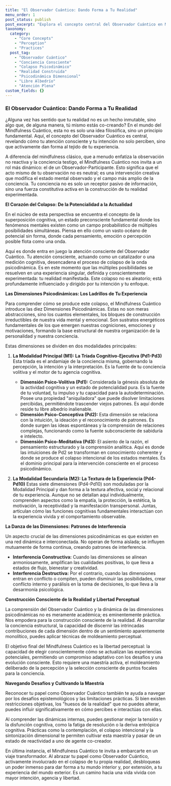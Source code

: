 ```yaml
---
title: "El Observador Cuántico: Dando Forma a Tu Realidad"
menu_order: 1
post_status: publish
post_excerpt: "Explora el concepto central del Observador Cuántico en Mindfulness Cuántico, revelando cómo tu atención consciente no solo percibe, sino que activamente co-crea tu realidad. Descubre las dimensiones psicodinámicas que se pliegan bajo tu mirada y el poder inherente que tienes para navegar y dar forma a tu experiencia subjetiva, buscando la libertad perceptual."
taxonomy:
  category:
    - "Core Concepts"
    - "Perception"
    - "Practices"
  post_tag:
    - "Observador Cuántico"
    - "Conciencia Consciente"
    - "Colapso Psicodinámico"
    - "Realidad Construida"
    - "Psicodinámica Dimensional"
    - "Libre Albedrío"
    - "Atención Plena"
custom_fields: {}
---
```


### El Observador Cuántico: Dando Forma a Tu Realidad

¿Alguna vez has sentido que tu realidad no es un hecho inmutable, sino algo que, de alguna manera, tú mismo estás co-creando? En el mundo del Mindfulness Cuántico, esta no es solo una idea filosófica, sino un principio fundamental. Aquí, el concepto del Observador Cuántico es central, revelando cómo tu atención consciente y tu intención no solo perciben, sino que activamente dan forma al tejido de tu experiencia.

A diferencia del mindfulness clásico, que a menudo enfatiza la observación no reactiva y la conciencia testigo, el Mindfulness Cuántico nos invita a un rol más dinámico: el de un Observador-Participante. Esto significa que el acto mismo de tu observación no es neutral; es una intervención creativa que modifica el estado mental observado y el campo más amplio de la conciencia. Tu conciencia no es solo un receptor pasivo de información, sino una fuerza constitutiva activa en la construcción de tu realidad experimentada.

**El Corazón del Colapso: De la Potencialidad a la Actualidad**

En el núcleo de esta perspectiva se encuentra el concepto de la superposición cognitiva, un estado preconsciente fundamental donde los fenómenos mentales existen como un campo probabilístico de múltiples posibilidades simultáneas. Piensa en ello como un vasto océano de potencial sin forma, donde cada pensamiento, emoción o percepción posible flota como una onda.

Aquí es donde entra en juego la atención consciente del Observador Cuántico. Tu atención consciente, actuando como un catalizador o una medición cognitiva, desencadena el proceso de colapso de la onda psicodinámica. Es en este momento que las múltiples posibilidades se resuelven en una experiencia singular, definida y conscientemente experimentada: tu realidad manifestada. Este colapso no es aleatorio; está profundamente influenciado y dirigido por tu intención y tu enfoque.

**Las Dimensiones Psicodinámicas: Los Ladrillos de Tu Experiencia**

Para comprender cómo se produce este colapso, el Mindfulness Cuántico introduce las diez Dimensiones Psicodinámicas. Estas no son meras abstracciones, sino los cuantos elementales, los bloques de construcción irreductibles de nuestra vida mental y emocional. Son sustratos energéticos fundamentales de los que emergen nuestras cogniciones, emociones y motivaciones, formando la base estructural de nuestra organización de la personalidad y nuestra conciencia.

Estas dimensiones se dividen en dos modalidades principales:

1.  **La Modalidad Principal (M1): La Tríada Cognitivo-Ejecutiva (Pd1-Pd3)**
    Esta tríada es el andamiaje de la conciencia misma, gobernando la percepción, la intención y la interpretación. Es la fuente de tu conciencia volitiva y el motor de tu agencia cognitiva.
    *   **Dimensión Psico-Volitiva (Pd1):** Considerada la génesis absoluta de la actividad cognitiva y un estado de potencialidad pura. Es la fuente de tu voluntad, tu impulso y tu capacidad para la autodeterminación. Posee una propiedad "aniquiladora" que puede disolver limitaciones percibidas, permitiéndote trascender viejos patrones. Es aquí donde reside tu libre albedrío inalienable.
    *   **Dimensión Psico-Conceptiva (Pd2):** Esta dimensión se relaciona con la intuición, la ideación y el reconocimiento de patrones. Es donde surgen las ideas espontáneas y la comprensión de relaciones complejas, funcionando como la fuente subconsciente de sabiduría e intelecto.
    *   **Dimensión Psico-Meditativa (Pd3):** El asiento de la razón, el pensamiento estructurado y la comprensión analítica. Aquí es donde las intuiciones de Pd2 se transforman en conocimiento coherente y donde se produce el colapso intencional de los estados mentales. Es el dominio principal para la intervención consciente en el proceso psicodinámico.

2.  **La Modalidad Secundaria (M2): La Textura de la Experiencia (Pd4-Pd10)**
    Estas siete dimensiones (Pd4-Pd10) son moduladas por la Modalidad Principal y dan forma a la textura afectiva, social y relacional de tu experiencia. Aunque no se detallan aquí individualmente, comprenden aspectos como la empatía, la protección, la estética, la motivación, la receptividad y la manifestación transpersonal. Juntas, articulan cómo las funciones cognitivas fundamentales interactúan con la experiencia vivida y el comportamiento observable.

**La Danza de las Dimensiones: Patrones de Interferencia**

Un aspecto crucial de las dimensiones psicodinámicas es que existen en una red dinámica e interconectada. No operan de forma aislada; se influyen mutuamente de forma continua, creando patrones de interferencia.
*   **Interferencia Constructiva:** Cuando las dimensiones se alinean armoniosamente, amplifican las cualidades positivas, lo que lleva a estados de flujo, bienestar y creatividad.
*   **Interferencia Destructiva:** Por el contrario, cuando las dimensiones entran en conflicto o compiten, pueden disminuir las posibilidades, crear conflicto interno y parálisis en la toma de decisiones, lo que lleva a la desarmonía psicológica.

**Construcción Consciente de la Realidad y Libertad Perceptual**

La comprensión del Observador Cuántico y la dinámica de las dimensiones psicodinámicas no es meramente académica; es eminentemente práctica. Nos empodera para la construcción consciente de la realidad. Al desarrollar la conciencia estructural, la capacidad de discernir las intrincadas contribuciones de cada dimensión dentro de un sentimiento aparentemente monolítico, puedes aplicar técnicas de moldeamiento perceptual.

El objetivo final del Mindfulness Cuántico es la libertad perceptual: la capacidad de elegir conscientemente cómo se actualizan las experiencias potenciales, permitiendo un compromiso adaptativo con los desafíos y una evolución consciente. Esto requiere una maestría activa, el moldeamiento deliberado de la percepción y la selección consciente de puntos focales para la conciencia.

**Navegando Desafíos y Cultivando la Maestría**

Reconocer tu papel como Observador Cuántico también te ayuda a navegar por los desafíos epistemológicos y las limitaciones prácticas. Si bien existen restricciones objetivas, los "huesos de la realidad" que no puedes alterar, puedes influir significativamente en cómo percibes e interactúas con ellas.

Al comprender las dinámicas internas, puedes gestionar mejor la tensión y la disfunción cognitiva, como la fatiga de resolución o la deriva entrópica cognitiva. Prácticas como la contemplación, el colapso intencional y la sintonización dimensional te permiten cultivar esta maestría y pasar de un estado de reactividad a uno de agente co-creador.

En última instancia, el Mindfulness Cuántico te invita a embarcarte en un viaje transformador. Al abrazar tu papel como Observador Cuántico, activamente involucrado en el colapso de tu propia realidad, desbloqueas un poder inmenso para dar forma a tu mundo interior y, por extensión, a tu experiencia del mundo exterior. Es un camino hacia una vida vivida con mayor intención, agencia y libertad.